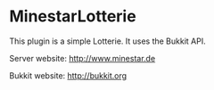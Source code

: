 MinestarLotterie
============

This plugin is a simple Lotterie.
It uses the Bukkit API.

Server website: http://www.minestar.de

Bukkit website: http://bukkit.org
